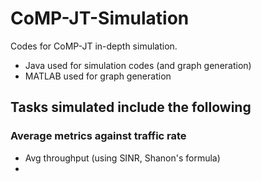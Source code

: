 # CoMP-JT-Simulation
Codes for CoMP-JT in-depth simulation. 
 
* Java used for simulation codes (and graph generation)
* MATLAB used for graph generation

## Tasks simulated include the following

### Average metrics against traffic rate

- Avg throughput (using SINR, Shanon's formula)
- 
